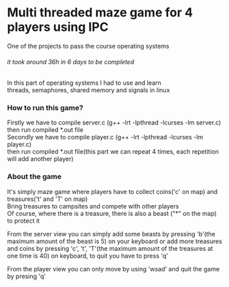 # Multi threaded maze game for 4 players using IPC
One of the projects to pass the course operating systems
###### it took around 36h in 6 days to be completed
In this part of operating systems I had to use and learn<br>threads, semaphores, shared memory and signals in linux
### How to run this game?
Firstly we have to compile server.c (g++ -lrt -lpthread -lcurses -lm server.c)<br>
then run compiled *.out file<br>
Secondly we have to compile player.c (g++ -lrt -lpthread -lcurses -lm player.c)<br>
then run compiled *.out file(this part we can repeat 4 times, each repetition will add another player)<br>
### About the game
It's simply maze game where players have to collect coins('c' on map) and treasures('t' and 'T' on map)
<br>Bring treasures to campsites and compete with other players<br>
Of course, where there is a treasure, there is also a beast ("*" on the map) to protect it

From the server view you can simply add some beasts by pressing 'b'(the maximum amount of the beast is 5) on your keyboard or add more treasures and coins by pressing 'c', 't', 'T'(the maximum amount of the treasures at one time is 40) on keyboard, to quit you have to press 'q'

From the player view you can only move by using 'wsad' and quit the game by presing 'q'
